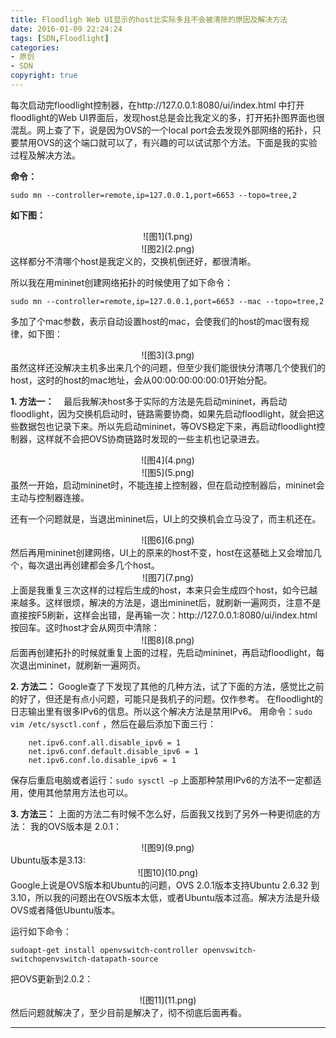 ```yaml
---
title: Floodligh Web UI显示的host比实际多且不会被清除的原因及解决方法
date: 2016-01-09 22:24:24
tags: [SDN,Floodlight]
categories:
- 原创
- SDN
copyright: true
---
```

每次启动完floodlight控制器，在http://127.0.0.1:8080/ui/index.html 中打开floodlight的Web UI界面后，发现host总是会比我定义的多，打开拓扑图界面也很混乱。网上查了下，说是因为OVS的一个local port会去发现外部网络的拓扑，只要禁用OVS的这个端口就可以了，有兴趣的可以试试那个方法。下面是我的实验过程及解决方法。

**命令：**
```
sudo mn --controller=remote,ip=127.0.0.1,port=6653 --topo=tree,2
```
**如下图：**
<center>![图1](1.png)</center>
<center>![图2](2.png)</center>
这样都分不清哪个host是我定义的，交换机倒还好，都很清晰。

所以我在用mininet创建网络拓扑的时候使用了如下命令：
```
sudo mn --controller=remote,ip=127.0.0.1,port=6653 --mac --topo=tree,2
```
多加了个mac参数，表示自动设置host的mac，会使我们的host的mac很有规律，如下图：
<center>![图3](3.png)</center>
虽然这样还没解决主机多出来几个的问题，但至少我们能很快分清哪几个使我们的host，这时的host的mac地址，会从00:00:00:00:00:01开始分配。

**1. 方法一：**   
最后我解决host多于实际的方法是先启动mininet，再启动floodlight，因为交换机启动时，链路需要协商，如果先启动floodlight，就会把这些数据包也记录下来。所以先启动mininet，等OVS稳定下来，再启动floodlight控制器，这样就不会把OVS协商链路时发现的一些主机也记录进去。
<center>![图4](4.png)</center>
<center>![图5](5.png)</center>
虽然一开始，启动mininet时，不能连接上控制器，但在启动控制器后，mininet会主动与控制器连接。

还有一个问题就是，当退出mininet后，UI上的交换机会立马没了，而主机还在。
<center>![图6](6.png)</center>
然后再用mininet创建网络，UI上的原来的host不变，host在这基础上又会增加几个，每次退出再创建都会多几个host。
<center>![图7](7.png)</center>
上面是我重复三次这样的过程后生成的host，本来只会生成四个host，如今已越来越多。这样很烦，解决的方法是，退出mininet后，就刷新一遍网页，注意不是直接按F5刷新，这样会出错，是再输一次：http://127.0.0.1:8080/ui/index.html 按回车。这时host才会从网页中清除：
<center>![图8](8.png)</center>
后面再创建拓扑的时候就重复上面的过程，先启动mininet，再启动floodlight，每次退出mininet，就刷新一遍网页。

**2. 方法二：**
Google查了下发现了其他的几种方法，试了下面的方法，感觉比之前的好了，但还是有点小问题，可能只是我机子的问题。仅作参考。
在floodlight的日志输出里有很多IPv6的信息。所以这个解决方法是禁用IPv6。
用命令：`sudo vim /etc/sysctl.conf` ，然后在最后添加下面三行：
```
    net.ipv6.conf.all.disable_ipv6 = 1
    net.ipv6.conf.default.disable_ipv6 = 1
    net.ipv6.conf.lo.disable_ipv6 = 1
```
保存后重启电脑或者运行：`sudo sysctl –p`
上面那种禁用IPv6的方法不一定都适用，使用其他禁用方法也可以。

**3. 方法三：**
上面的方法二有时候不怎么好，后面我又找到了另外一种更彻底的方法：
我的OVS版本是 2.0.1：
<center>![图9](9.png)</center>
Ubuntu版本是3.13:
<center>![图10](10.png)</center>
Google上说是OVS版本和Ubuntu的问题，OVS 2.0.1版本支持Ubuntu 2.6.32 到 3.10，所以我的问题出在OVS版本太低，或者Ubuntu版本过高。解决方法是升级OVS或者降低Ubuntu版本。

运行如下命令：
```
sudoapt-get install openvswitch-controller openvswitch-switchopenvswitch-datapath-source
```
把OVS更新到2.0.2：
<center>![图11](11.png)</center>
然后问题就解决了，至少目前是解决了，彻不彻底后面再看。

----